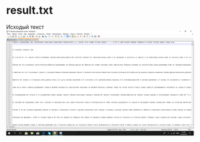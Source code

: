 # result.txt
Исходый текст
![alt- текст](https://github.com/ponomarevaangelina1/hw9/blob/master/image001.png)
